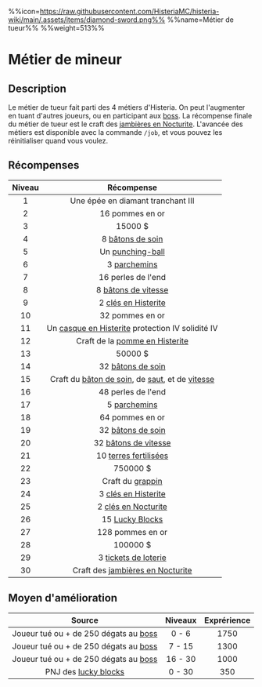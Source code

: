 %%icon=https://raw.githubusercontent.com/HisteriaMC/histeria-wiki/main/.assets/items/diamond-sword.png%%
%%name=Métier de tueur%%
%%weight=513%%

# Métier de mineur
## Description
Le métier de tueur fait parti des 4 métiers d'Histeria. On peut l'augmenter en tuant d'autres joueurs, ou en participant aux [boss](https://histeria.fr/wiki/6-boss).
La récompense finale du métier de tueur est le craft des [jambières en Nocturite](https://histeria.fr/wiki/2-equipement/nocturite-armor).
L'avancée des métiers est disponible avec la commande `/job`, et vous pouvez les réinitialiser quand vous voulez.

## Récompenses

| Niveau | Récompense |
|:---:|:---:|
| 1 | Une épée en diamant tranchant III |
| 2 | 16 pommes en or |
| 3 | 15000 $ |
| 4 | 8 [bâtons de soin](https://histeria.fr/wiki/2-equipement/sticks) |
| 5 | Un [punching-ball](https://histeria.fr/wiki/2-equipement/other) |
| 6 | 3 [parchemins](https://histeria.fr/wiki/2-equipement/other) |
| 7 | 16 perles de l'end |
| 8 | 8 [bâtons de vitesse](https://histeria.fr/wiki/2-equipement/sticks) |
| 9 | 2 [clés en Histerite](https://histeria.fr/wiki/2-equipement/keys) |
| 10 | 32 pommes en or |
| 11 | Un [casque en Histerite](https://histeria.fr/wiki/2-equipement/histerite-armor) protection IV solidité IV |
| 12 | Craft de la [pomme en Histerite](https://histeria.fr/wiki/2-equipement/pvp) |
| 13 | 50000 $ |
| 14 | 32 [bâtons de soin](https://histeria.fr/wiki/2-equipement/sticks) |
| 15 | Craft du [bâton de soin](https://histeria.fr/wiki/2-equipement/sticks), de [saut](https://histeria.fr/wiki/2-equipement/sticks), et de [vitesse](https://histeria.fr/wiki/2-equipement/sticks) |
| 16 | 48 perles de l'end |
| 17 | 5 [parchemins](https://histeria.fr/wiki/2-equipement/other) |
| 18 | 64 pommes en or |
| 19 | 32 [bâtons de soin](https://histeria.fr/wiki/2-equipement/sticks) |
| 20 | 32 [bâtons de vitesse](https://histeria.fr/wiki/2-equipement/sticks) |
| 21 | 10 [terres fertilisées](https://histeria.fr/wiki/2-equipement/farm) |
| 22 | 750000 $ |
| 23 | Craft du [grappin](https://histeria.fr/wiki/2-equipement/tools) |
| 24 | 3 [clés en Histerite](https://histeria.fr/wiki/2-equipement/keys) |
| 25 | 2 [clés en Nocturite](https://histeria.fr/wiki/2-equipement/keys) |
| 26 | 15 [Lucky Blocks](https://histeria.fr/wiki/2-equipement/other) |
| 27 | 128 pommes en or |
| 28 | 100000 $ |
| 29 | 3 [tickets de loterie](https://histeria.fr/wiki/2-equipement/economy) |
| 30 | Craft des [jambières en Nocturite](https://histeria.fr/wiki/2-equipement/nocturite-armor) |

## Moyen d'amélioration

| Source | Niveaux | Exprérience |
|:---:|:---:|:---:|
| Joueur tué ou + de 250 dégats au [boss](https://histeria.fr/wiki/6-boss) | 0 - 6 | 1750 |
| Joueur tué ou + de 250 dégats au [boss](https://histeria.fr/wiki/6-boss) | 7 - 15 | 1300 |
| Joueur tué ou + de 250 dégats au [boss](https://histeria.fr/wiki/6-boss) | 16 - 30 | 1000 |
| PNJ des [lucky blocks](https://histeria.fr/wiki/2-equipement/other) | 0 - 30 | 350 |

